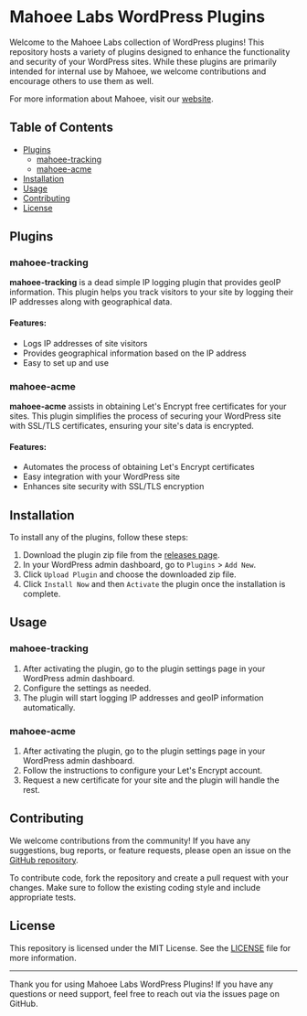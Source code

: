 # Mahoee Labs WordPress Plugins

Welcome to the Mahoee Labs collection of WordPress plugins! This repository hosts a variety of plugins designed to enhance the functionality and security of your WordPress sites. While these plugins are primarily intended for internal use by Mahoee, we welcome contributions and encourage others to use them as well.

For more information about Mahoee, visit our [website](https://mahoee.com).

## Table of Contents

- [Plugins](#plugins)
  - [mahoee-tracking](#mahoee-tracking)
  - [mahoee-acme](#mahoee-acme)
- [Installation](#installation)
- [Usage](#usage)
- [Contributing](#contributing)
- [License](#license)

## Plugins

### mahoee-tracking

**mahoee-tracking** is a dead simple IP logging plugin that provides geoIP information. This plugin helps you track visitors to your site by logging their IP addresses along with geographical data.

#### Features:
- Logs IP addresses of site visitors
- Provides geographical information based on the IP address
- Easy to set up and use

### mahoee-acme

**mahoee-acme** assists in obtaining Let's Encrypt free certificates for your sites. This plugin simplifies the process of securing your WordPress site with SSL/TLS certificates, ensuring your site's data is encrypted.

#### Features:
- Automates the process of obtaining Let's Encrypt certificates
- Easy integration with your WordPress site
- Enhances site security with SSL/TLS encryption

## Installation

To install any of the plugins, follow these steps:

1. Download the plugin zip file from the [releases page](https://github.com/mahoee-labs/wordpress-plugins/releases).
2. In your WordPress admin dashboard, go to `Plugins` > `Add New`.
3. Click `Upload Plugin` and choose the downloaded zip file.
4. Click `Install Now` and then `Activate` the plugin once the installation is complete.

## Usage

### mahoee-tracking

1. After activating the plugin, go to the plugin settings page in your WordPress admin dashboard.
2. Configure the settings as needed.
3. The plugin will start logging IP addresses and geoIP information automatically.

### mahoee-acme

1. After activating the plugin, go to the plugin settings page in your WordPress admin dashboard.
2. Follow the instructions to configure your Let's Encrypt account.
3. Request a new certificate for your site and the plugin will handle the rest.

## Contributing

We welcome contributions from the community! If you have any suggestions, bug reports, or feature requests, please open an issue on the [GitHub repository](https://github.com/mahoee-labs/wordpress-plugins/issues).

To contribute code, fork the repository and create a pull request with your changes. Make sure to follow the existing coding style and include appropriate tests.

## License

This repository is licensed under the MIT License. See the [LICENSE](LICENSE) file for more information.

---

Thank you for using Mahoee Labs WordPress Plugins! If you have any questions or need support, feel free to reach out via the issues page on GitHub.
